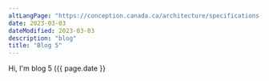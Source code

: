 ```yaml
---
altLangPage: "https://conception.canada.ca/architecture/specifications-contenu-architecture-information-canada.html"
date: 2023-03-03
dateModified: 2023-03-03
description: "blog"
title: "Blog 5"
---
```

<p>Hi, I'm blog 5 ({{ page.date }}</p>
